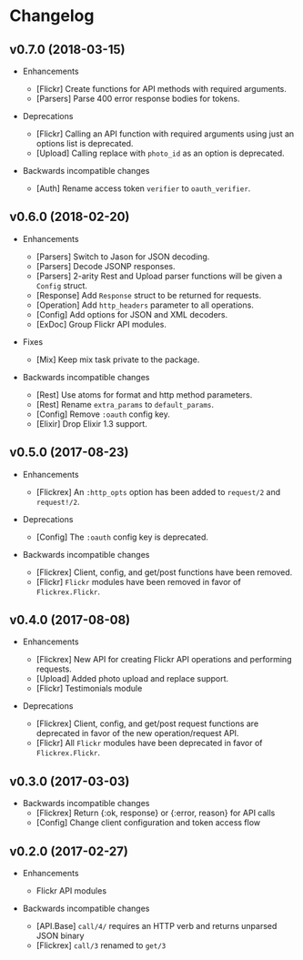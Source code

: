 # Changelog

## v0.7.0 (2018-03-15)

* Enhancements
  * [Flickr] Create functions for API methods with required arguments.
  * [Parsers] Parse 400 error response bodies for tokens.

* Deprecations
  * [Flickr] Calling an API function with required arguments using just an
    options list is deprecated.
  * [Upload] Calling replace with `photo_id` as an option is deprecated.

* Backwards incompatible changes
  * [Auth] Rename access token `verifier` to `oauth_verifier`.

## v0.6.0 (2018-02-20)

* Enhancements
  * [Parsers] Switch to Jason for JSON decoding.
  * [Parsers] Decode JSONP responses.
  * [Parsers] 2-arity Rest and Upload parser functions will be given a
    `Config` struct.
  * [Response] Add `Response` struct to be returned for requests.
  * [Operation] Add `http_headers` parameter to all operations.
  * [Config] Add options for JSON and XML decoders.
  * [ExDoc] Group Flickr API modules.

* Fixes
  * [Mix] Keep mix task private to the package.

* Backwards incompatible changes
  * [Rest] Use atoms for format and http method parameters.
  * [Rest] Rename `extra_params` to `default_params`.
  * [Config] Remove `:oauth` config key.
  * [Elixir] Drop Elixir 1.3 support.

## v0.5.0 (2017-08-23)

* Enhancements
  * [Flickrex] An `:http_opts` option has been added to `request/2` and
    `request!/2`.

* Deprecations
  * [Config] The `:oauth` config key is deprecated.

* Backwards incompatible changes
  * [Flickrex] Client, config, and get/post functions have been removed.
  * [Flickr] `Flickr` modules have been removed in favor of `Flickrex.Flickr`.

## v0.4.0 (2017-08-08)

* Enhancements
  * [Flickrex] New API for creating Flickr API operations and performing requests.
  * [Upload] Added photo upload and replace support.
  * [Flickr] Testimonials module

* Deprecations
  * [Flickrex] Client, config, and get/post request functions are deprecated in
    favor of the new operation/request API.
  * [Flickr] All `Flickr` modules have been deprecated in favor of `Flickrex.Flickr`.

## v0.3.0 (2017-03-03)

* Backwards incompatible changes
  * [Flickrex] Return {:ok, response} or {:error, reason} for API calls
  * [Config] Change client configuration and token access flow

## v0.2.0 (2017-02-27)

* Enhancements
  * Flickr API modules

* Backwards incompatible changes
  * [API.Base] `call/4/` requires an HTTP verb and returns unparsed JSON binary
  * [Flickrex] `call/3` renamed to `get/3`
